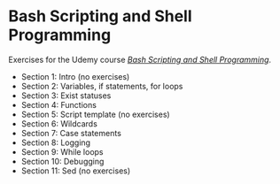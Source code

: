 # Bash Scripting and Shell Programming

Exercises for the Udemy course
[*Bash Scripting and Shell Programming*][course_homepage].

- Section 1: Intro (no exercises)
- Section 2: Variables, if statements, for loops
- Section 3: Exist statuses
- Section 4: Functions
- Section 5: Script template (no exercises)
- Section 6: Wildcards
- Section 7: Case statements
- Section 8: Logging
- Section 9: While loops
- Section 10: Debugging
- Section 11: Sed (no exercises)

[course_homepage]: https://farfetch.udemy.com/course/bash-scripting/
